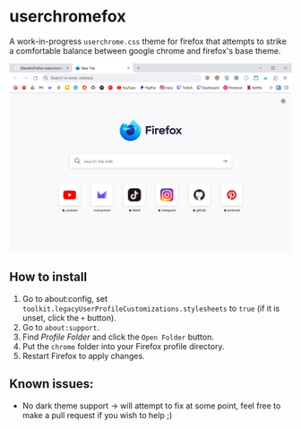 # userchromefox
A work-in-progress `userchrome.css` theme for firefox that attempts to strike a comfortable balance between google chrome and firefox's base theme.

![preview](https://github.com/liliantdn/userchromefox/blob/main/preview.jpg)
## How to install

1. Go to about:config, set `toolkit.legacyUserProfileCustomizations.stylesheets` to `true` (if it is unset, click the `+` button).
2.  Go to `about:support`.
3. Find *Profile Folder* and click the `Open Folder` button.
4. Put the `chrome` folder into your Firefox profile directory.
5. Restart Firefox to apply changes.

## Known issues:
- No dark theme support -> will attempt to fix at some point, feel free to make a pull request if you wish to help ;)